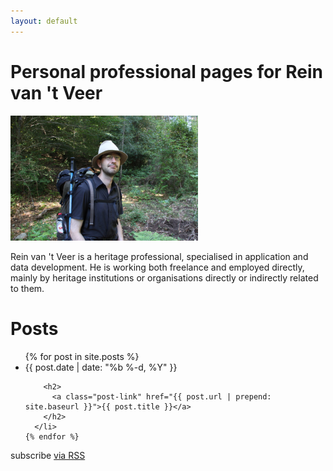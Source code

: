 ```yaml
---
layout: default
---
```


<div class="home">
    <h1>Personal professional pages for Rein van 't Veer</h1>
    <p><img src="./IMG_0150_25_pct.JPG" height="200px"/></p>
    <p>Rein van 't Veer is a heritage professional, specialised in application and data development. He is working both freelance and employed directly, mainly by heritage institutions or organisations directly or indirectly related to them.</p>
    

  <h1 class="page-heading">Posts</h1>

  <ul class="post-list">
    {% for post in site.posts %}
      <li>
        <span class="post-meta">{{ post.date | date: "%b %-d, %Y" }}</span>

        <h2>
          <a class="post-link" href="{{ post.url | prepend: site.baseurl }}">{{ post.title }}</a>
        </h2>
      </li>
    {% endfor %}
  </ul>

  <p class="rss-subscribe">subscribe <a href="{{ "/feed.xml" | prepend: site.baseurl }}">via RSS</a></p>

</div>
